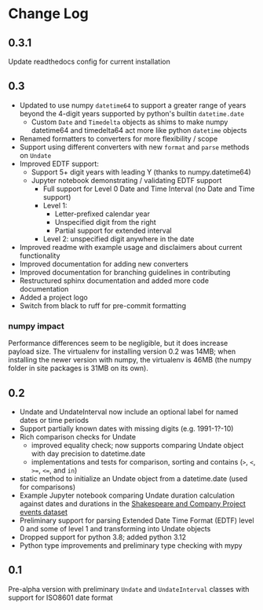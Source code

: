 # Change Log

## 0.3.1

Update readthedocs config for current installation

## 0.3

- Updated to use numpy `datetime64` to support a greater range of years beyond the 4-digit years supported by python's builtin `datetime.date`
  - Custom `Date` and `Timedelta` objects as shims to make numpy datetime64 and timedelta64 act more like python `datetime` objects
- Renamed formatters to converters for more flexibility / scope
- Support using different converters with new `format` and `parse` methods on `Undate`
- Improved EDTF support:
  - Support 5+ digit years with leading Y (thanks to numpy.datetime64)
  - Jupyter notebook demonstrating / validating EDTF support
    - Full support for Level 0 Date and Time Interval (no Date and Time support)
    - Level 1: 
      - Letter-prefixed calendar year
      - Unspecified digit from the right
      - Partial support for extended interval
    - Level 2: unspecified digit anywhere in the date
- Improved readme with example usage and disclaimers about current functionality
- Improved documentation for adding new converters
- Improved documentation for branching guidelines in contributing
- Restructured sphinx documentation and added more code documentation
- Added a project logo
- Switch from black to ruff for pre-commit formatting

### numpy impact

Performance differences seem to be negligible, but it does increase payload size.  The virtualenv for installing version 0.2 was 14MB; when installing the newer version with numpy, the virtualenv is 46MB (the numpy folder in site packages is 31MB on its own).

## 0.2

- Undate and UndateInterval now include an optional label for named dates or time periods
- Support partially known dates with missing digits (e.g. 1991-1?-10)
- Rich comparison checks for Undate
  - improved equality check; now supports comparing Undate object with day precision to datetime.date
  - implementations and tests for comparison, sorting and contains (`>`, `<`, `>=`, `<=`, and `in`)
- static method to initialize an Undate object from a datetime.date (used for comparisons)
- Example Jupyter notebook comparing Undate duration calculation against
  dates and durations in the [Shakespeare and Company Project](https://shakespeareandco.princeton.edu/) [events dataset](https://doi.org/10.34770/nz90-ym25)
- Preliminary support for parsing Extended Date Time Format (EDTF) level 0 and some of level 1 and transforming into Undate objects
- Dropped support for python 3.8; added python 3.12
- Python type improvements and preliminary type checking with mypy

## 0.1

Pre-alpha version with preliminary `Undate` and `UndateInterval` classes
with support for ISO8601 date format
